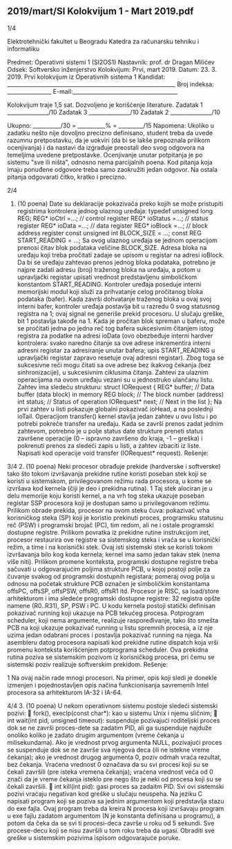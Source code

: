 2019/mart/SI Kolokvijum 1 - Mart 2019.pdf
--------------------------------------------------------------------------------


1/4

Elektrotehnički fakultet u Beogradu
Katedra za računarsku tehniku i informatiku

Predmet: Operativni sistemi 1 (SI2OS1)
Nastavnik: prof. dr Dragan Milićev
Odsek: Softversko inženjerstvo
Kolokvijum: Prvi, mart 2019.
Datum: 23. 3. 2019.
Prvi kolokvijum iz Operativnih sistema 1
Kandidat: _____________________________________________________________
Broj indeksa: ________________  E-mail:______________________________________

Kolokvijum traje 1,5 sat. Dozvoljeno je korišćenje literature.
Zadatak 1 _______________/10   Zadatak 3 _______________/10
Zadatak 2 _______________/10

Ukupno: __________/30 = __________% = _________/15
Napomena: Ukoliko u zadatku nešto nije dovoljno precizno definisano, student treba da
uvede razumnu pretpostavku, da je uokviri (da bi se lakše prepoznala prilikom ocenjivanja) i
da  nastavi  da  izgrađuje  preostali  deo  svog  odgovora  na  temeljima  uvedene  pretpostavke.
Ocenjivanje unutar potpitanja je po sistemu "sve ili ništa", odnosno nema parcijalnih poena.
Kod pitanja koja imaju ponuđene odgovore  treba samo zaokružiti jedan  odgovor.  Na  ostala
pitanja odgovarati čitko, kratko i precizno.


2/4
1. (10 poena)
Date su deklaracije pokazivača preko kojih se može pristupiti registrima kontrolera jednog
ulaznog uređaja:
typedef unsigned long REG;
REG* ioCtrl =...;     // control register
REG* ioStatus =...;   // status register
REG* ioData =...;     // data register
REG* ioBlock =...;    // block address register
const unsigned int BLOCK_SIZE = ...;
const REG START_READING = ...;
Sa   ovog ulaznog uređaja se  jednom  operacijom  prenosi  čitav  blok  podataka  veličine
BLOCK_SIZE. Adresa bloka na uređaju koji treba pročitati zadaje se upisom u registar na adresi
ioBlock. Da bi se uređaju zahtevao prenos jednog bloka podataka, potrebno je najpre zadati
adresu  (broj)  traženog  bloka  na  uređaju,  a  potom u  upravljački  registar  upisati  vrednost
predstavljenu simboličkom konstantom START_READING.  Kontroler uređaja poseduje interni
memorijski  modul koji služi  za prihvatanje celog pročitanog bloka  podataka  (bafer). Kada
završi dohvatanje traženog bloka u ovaj svoj interni bafer, kontroler uređaja postavlja bit u
razredu  0  svog  statusnog  registra  na  1;  ovaj  signal ne generiše prekid procesoru. U slučaju
greške, bit 1 postavlja takođe na 1. Kada je pročitan blok spreman u baferu, može se pročitati
jedna po jedna reč tog bafera sukcesivnim čitanjem istog registra za podatke na adresi ioData
(ovo obezbeđuje interni hardver kontrolera: svako naredno čitanje sa ove adrese inkrementira
interni  adresni  registar  za  adresiranje  unutar  bafera;  upis START_READING u  upravljački
registar zapravo resetuje ovaj adresni registar). Zbog toga se sukcesivne reči mogu čitati sa
ove adrese bez ikakvog čekanja (bez sinhronizacije), u sukcesivnim ciklusima čitanja.
Zahtevi  za ulaznim  operacijama  na ovom  uređaju  vezani  su  u  jednostruko  ulančanu  listu.
Zahtev ima sledeću strukturu:
struct IORequest {
  REG* buffer; // Data buffer (data block) in memory
  REG block;   // The block number (address)
  int status;  // Status of operation
  IORequest* next; // Next in the list
};
Na  prvi  zahtev  u  listi  pokazuje  globalni  pokazivač ioHead,   a   na   poslednji ioTail.
Operacijom transfer() kernel stavlja jedan zahtev u ovu listu i po potrebi pokreće transfer
na uređaju. Kada se završi prenos zadat jednim zahtevom, potrebno  je  u  polje status date
strukture  preneti  status  završene  operacije  (0 – ispravno  završeno do kraja, -1 – greška) i
pokrenuti prenos za sledeći zapis u listi, a zahtev izbaciti iz liste.
Napisati kod operacije void transfer (IORequest* request).
Rešenje:

3/4
2. (10 poena)
Neki procesor obrađuje prekide (hardverske i softverske) tako što tokom izvršavanja prekidne
rutine  koristi  poseban  stek  koji  se  koristi  u  sistemskom,  privilegovanom  režimu  rada
procesora, u kome se izvršava kod kernela (čiji je deo i prekidna rutina).
1
 Taj stek alociran je
u  delu  memorije  koju  koristi  kernel,  a  na  vrh  tog  steka  ukazuje  poseban  registar  SSP
procesora koji je dostupan samo u privilegovanom režimu.
Prilikom obrade prekida, procesor na ovom steku čuva: pokazivač vrha korisničkog steka (SP)
koji je koristio prekinuti proces, programsku statusnu reč (PSW) i programski brojač (PC),
tim  redom, ali ne i ostale programski dostupne registre. Prilikom povratka iz prekidne rutine
instrukcijom iret, procesor restaurira ove registre sa sistemskog steka i vraća se u korisnički
režim, a time i na korisnički stek.
Ovaj isti sistemski stek se koristi tokom izvršavanja bilo kog koda kernela; kernel ima samo
jedan takav stek (nema više niti). Prilikom  promene  konteksta,  programski  dostupne registre
treba  sačuvati  u  odgovarajućim  poljima  strukture  PCB,  u  kojoj  postoji  polje  za  čuvanje
svakog od programski dostupnih registara; pomeraj ovog polja u odnosu na početak strukture
PCB označen je simboličkim konstantama offsPC, offsSP, offsPSW, offsR0, offsR1 itd.
Procesor  je  RISC,  sa load/store arhitekturom i ima sledeće programski dostupne registre: 32
registra opšte namene (R0..R31), SP, PSW i PC.
U kodu kernela postoji statički definisan pokazivač running koji ukazuje na PCB tekućeg
procesa.  Potprogram scheduler,  koji  nema  argumente,  realizuje  raspoređivanje,  tako  što
smešta PCB na koji ukazuje pokazivač running u listu spremnih procesa, a iz nje uzima jedan
odabrani proces i postavlja pokazivač running na njega.
Na  asembleru  datog  procesora  napisati  kod  prekidne  rutine dispatch koja  vrši  promenu
konteksta korišćenjem potprograma scheduler.  Ova  prekidna  rutina  poziva  se  sistemskim
pozivom iz korisničkog procesa, pri čemu se sistemski poziv realizuje softverskim prekidom.
Rešenje:

1
 Na ovaj način rade mnogi procesori. Na primer, opis koji sledi je donekle izmenjen i pojednostavljen opis
načina funkcionisanja savremenih Intel procesora sa arhitekturom IA-32 i IA-64.

4/4
3. (10 poena)
U nekom operativnom sistemu postoje sledeći sistemski pozivi:
 fork(), execlp(const char*): kao u sistemu Unix i njemu sličnim;
 int wait(int pid, unsigned timeout): suspenduje pozivajući roditeljski proces
dok se ne završi proces-dete sa zadatim PID, ali ga suspenduje najduže onoliko koliko
je  zadato  drugim  argumentom  (vreme  čekanja  u  milisekundama).  Ako  je  vrednost
prvog argumenta NULL, pozivajući proces se suspenduje dok se ne završe sva njegova
deca (ili ne istekne vreme čekanja); ako je vrednost drugog argumenta 0, poziv odmah
vraća rezultat, bez čekanja. Vraćena vrednost 0 označava da su svi procesi koji su se
čekali završili (pre isteka vremena čekanja); vraćena vrednost veća od 0 znači da je
vreme čekanja isteklo pre nego što je neki od procesa koji su se čekali završili.
 int kill(int pid): gasi proces sa zadaitm PID.
Svi ovi sistemski pozivi vraćaju negativan kod greške u slučaju neuspeha.
Na jeziku C napisati program koji se poziva sa jednim argumentom koji predstavlja stazu do
exe fajla. Ovaj program treba da kreira N procesa koji izvršavaju program u exe fajlu zadatom
argumentom (N je konstanta definisana u programu), a potom da čeka da se svi ti procesi-deca
završe u roku od 5 sekundi. Sve procese-decu koji se nisu završili u tom roku treba da ugasi.
Obraditi sve greške u sistemskim pozivima ispisom odgovarajuće poruke.

